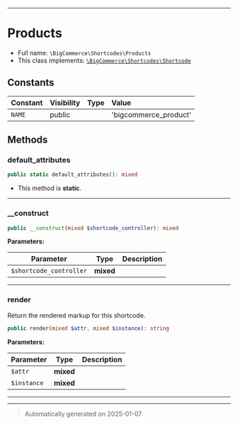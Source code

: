***

# Products





* Full name: `\BigCommerce\Shortcodes\Products`
* This class implements:
[`\BigCommerce\Shortcodes\Shortcode`](./classes/BigCommerce/Shortcodes/Shortcode.md)


## Constants

| Constant | Visibility | Type | Value |
|:---------|:-----------|:-----|:------|
|`NAME`|public| |&#039;bigcommerce_product&#039;|


## Methods


### default_attributes



```php
public static default_attributes(): mixed
```



* This method is **static**.








***

### __construct



```php
public __construct(mixed $shortcode_controller): mixed
```








**Parameters:**

| Parameter | Type | Description |
|-----------|------|-------------|
| `$shortcode_controller` | **mixed** |  |





***

### render

Return the rendered markup for this shortcode.

```php
public render(mixed $attr, mixed $instance): string
```








**Parameters:**

| Parameter | Type | Description |
|-----------|------|-------------|
| `$attr` | **mixed** |  |
| `$instance` | **mixed** |  |





***


***
> Automatically generated on 2025-01-07
